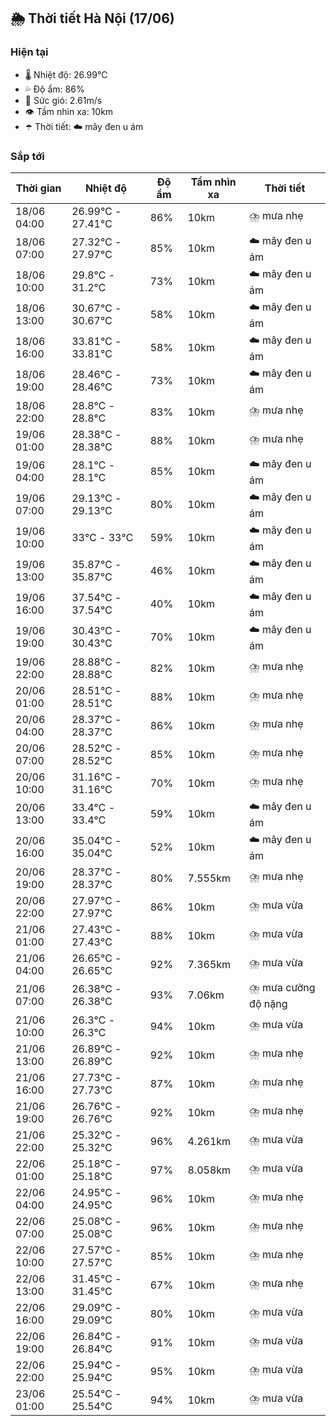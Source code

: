 ## 🌦️ Thời tiết Hà Nội (17/06)

### Hiện tại

- 🌡️ Nhiệt độ: 26.99℃
- 💦 Độ ẩm: 86%
- 💨 Sức gió: 2.61m/s
- 👁️ Tầm nhìn xa: 10km
- ☂️ Thời tiết: ☁️ mây đen u ám

### Sắp tới

| Thời gian | Nhiệt độ | Độ ẩm | Tầm nhìn xa | Thời tiết |
| --- | --- | --- | --- | --- |
| 18/06 04:00 | 26.99℃ - 27.41℃ | 86% | 10km | ⛈️ mưa nhẹ |
| 18/06 07:00 | 27.32℃ - 27.97℃ | 85% | 10km | ☁️ mây đen u ám |
| 18/06 10:00 | 29.8℃ - 31.2℃ | 73% | 10km | ☁️ mây đen u ám |
| 18/06 13:00 | 30.67℃ - 30.67℃ | 58% | 10km | ☁️ mây đen u ám |
| 18/06 16:00 | 33.81℃ - 33.81℃ | 58% | 10km | ☁️ mây đen u ám |
| 18/06 19:00 | 28.46℃ - 28.46℃ | 73% | 10km | ☁️ mây đen u ám |
| 18/06 22:00 | 28.8℃ - 28.8℃ | 83% | 10km | ⛈️ mưa nhẹ |
| 19/06 01:00 | 28.38℃ - 28.38℃ | 88% | 10km | ⛈️ mưa nhẹ |
| 19/06 04:00 | 28.1℃ - 28.1℃ | 85% | 10km | ☁️ mây đen u ám |
| 19/06 07:00 | 29.13℃ - 29.13℃ | 80% | 10km | ☁️ mây đen u ám |
| 19/06 10:00 | 33℃ - 33℃ | 59% | 10km | ☁️ mây đen u ám |
| 19/06 13:00 | 35.87℃ - 35.87℃ | 46% | 10km | ☁️ mây đen u ám |
| 19/06 16:00 | 37.54℃ - 37.54℃ | 40% | 10km | ☁️ mây đen u ám |
| 19/06 19:00 | 30.43℃ - 30.43℃ | 70% | 10km | ☁️ mây đen u ám |
| 19/06 22:00 | 28.88℃ - 28.88℃ | 82% | 10km | ⛈️ mưa nhẹ |
| 20/06 01:00 | 28.51℃ - 28.51℃ | 88% | 10km | ⛈️ mưa nhẹ |
| 20/06 04:00 | 28.37℃ - 28.37℃ | 86% | 10km | ⛈️ mưa nhẹ |
| 20/06 07:00 | 28.52℃ - 28.52℃ | 85% | 10km | ⛈️ mưa nhẹ |
| 20/06 10:00 | 31.16℃ - 31.16℃ | 70% | 10km | ⛈️ mưa nhẹ |
| 20/06 13:00 | 33.4℃ - 33.4℃ | 59% | 10km | ☁️ mây đen u ám |
| 20/06 16:00 | 35.04℃ - 35.04℃ | 52% | 10km | ☁️ mây đen u ám |
| 20/06 19:00 | 28.37℃ - 28.37℃ | 80% | 7.555km | ⛈️ mưa nhẹ |
| 20/06 22:00 | 27.97℃ - 27.97℃ | 86% | 10km | ⛈️ mưa vừa |
| 21/06 01:00 | 27.43℃ - 27.43℃ | 88% | 10km | ⛈️ mưa vừa |
| 21/06 04:00 | 26.65℃ - 26.65℃ | 92% | 7.365km | ⛈️ mưa vừa |
| 21/06 07:00 | 26.38℃ - 26.38℃ | 93% | 7.06km | ⛈️ mưa cường độ nặng |
| 21/06 10:00 | 26.3℃ - 26.3℃ | 94% | 10km | ⛈️ mưa vừa |
| 21/06 13:00 | 26.89℃ - 26.89℃ | 92% | 10km | ⛈️ mưa nhẹ |
| 21/06 16:00 | 27.73℃ - 27.73℃ | 87% | 10km | ⛈️ mưa nhẹ |
| 21/06 19:00 | 26.76℃ - 26.76℃ | 92% | 10km | ⛈️ mưa nhẹ |
| 21/06 22:00 | 25.32℃ - 25.32℃ | 96% | 4.261km | ⛈️ mưa vừa |
| 22/06 01:00 | 25.18℃ - 25.18℃ | 97% | 8.058km | ⛈️ mưa vừa |
| 22/06 04:00 | 24.95℃ - 24.95℃ | 96% | 10km | ⛈️ mưa nhẹ |
| 22/06 07:00 | 25.08℃ - 25.08℃ | 96% | 10km | ⛈️ mưa nhẹ |
| 22/06 10:00 | 27.57℃ - 27.57℃ | 85% | 10km | ⛈️ mưa nhẹ |
| 22/06 13:00 | 31.45℃ - 31.45℃ | 67% | 10km | ⛈️ mưa nhẹ |
| 22/06 16:00 | 29.09℃ - 29.09℃ | 80% | 10km | ⛈️ mưa vừa |
| 22/06 19:00 | 26.84℃ - 26.84℃ | 91% | 10km | ⛈️ mưa vừa |
| 22/06 22:00 | 25.94℃ - 25.94℃ | 95% | 10km | ⛈️ mưa vừa |
| 23/06 01:00 | 25.54℃ - 25.54℃ | 94% | 10km | ⛈️ mưa vừa |
